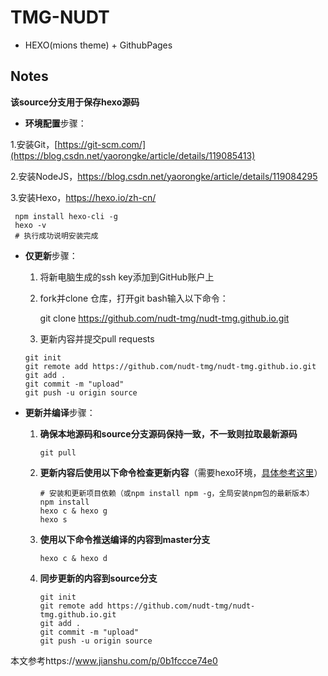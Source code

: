 
# TMG-NUDT
 - HEXO(mions theme) + GithubPages



## Notes

**该source分支用于保存hexo源码**

- **环境配置**步骤：

1.安装Git，[https://git-scm.com/](https://blog.csdn.net/yaorongke/article/details/119085413)

2.安装NodeJS，https://blog.csdn.net/yaorongke/article/details/119084295

3.安装Hexo，https://hexo.io/zh-cn/

     npm install hexo-cli -g
     hexo -v
     # 执行成功说明安装完成


- **仅更新**步骤：
  
   1. 将新电脑生成的ssh key添加到GitHub账户上
      
   2. fork并clone 仓库，打开git bash输入以下命令：

      git clone https://github.com/nudt-tmg/nudt-tmg.github.io.git
  
   3. 更新内容并提交pull requests

     ```
     git init
     git remote add https://github.com/nudt-tmg/nudt-tmg.github.io.git
     git add .
     git commit -m "upload"
     git push -u origin source
     ```
      
  
- **更新并编译**步骤：
  
  1. **确保本地源码和source分支源码保持一致，不一致则拉取最新源码**

     ```
     git pull
     ```
  
  3. **更新内容后使用以下命令检查更新内容**（需要hexo环境，[具体参考这里](https://zhuanlan.zhihu.com/p/299161193)）
  
     ```shell
     # 安装和更新项目依赖（或npm install npm -g，全局安装npm包的最新版本）
     npm install
     hexo c & hexo g
     hexo s
     ```
  
  4. **使用以下命令推送编译的内容到master分支**
  
     ```
     hexo c & hexo d
     ```
  
  5. **同步更新的内容到source分支**

     ```
     git init
     git remote add https://github.com/nudt-tmg/nudt-tmg.github.io.git
     git add .
     git commit -m "upload"
     git push -u origin source
     ```

本文参考https://www.jianshu.com/p/0b1fccce74e0
